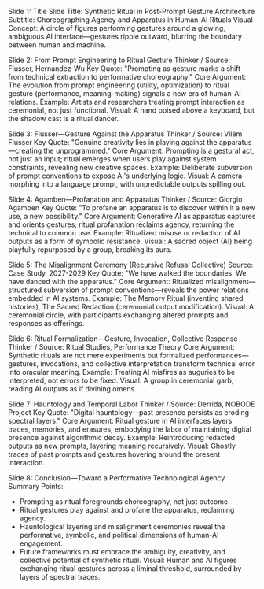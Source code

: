 Slide 1: Title Slide
Title: Synthetic Ritual in Post-Prompt Gesture Architecture
Subtitle: Choreographing Agency and Apparatus in Human-AI Rituals
Visual Concept: A circle of figures performing gestures around a glowing, ambiguous AI interface—gestures ripple outward, blurring the boundary between human and machine.

Slide 2: From Prompt Engineering to Ritual Gesture
Thinker / Source: Flusser, Hernandez-Wu
Key Quote: "Prompting as gesture marks a shift from technical extraction to performative choreography."
Core Argument: The evolution from prompt engineering (utility, optimization) to ritual gesture (performance, meaning-making) signals a new era of human-AI relations.
Example: Artists and researchers treating prompt interaction as ceremonial, not just functional.
Visual: A hand poised above a keyboard, but the shadow cast is a ritual dancer.

Slide 3: Flusser—Gesture Against the Apparatus
Thinker / Source: Vilém Flusser
Key Quote: "Genuine creativity lies in playing against the apparatus—creating the unprogrammed."
Core Argument: Prompting is a gestural act, not just an input; ritual emerges when users play against system constraints, revealing new creative spaces.
Example: Deliberate subversion of prompt conventions to expose AI's underlying logic.
Visual: A camera morphing into a language prompt, with unpredictable outputs spilling out.

Slide 4: Agamben—Profanation and Apparatus
Thinker / Source: Giorgio Agamben
Key Quote: "To profane an apparatus is to discover within it a new use, a new possibility."
Core Argument: Generative AI as apparatus captures and orients gestures; ritual profanation reclaims agency, returning the technical to common use.
Example: Ritualized misuse or redaction of AI outputs as a form of symbolic resistance.
Visual: A sacred object (AI) being playfully repurposed by a group, breaking its aura.

Slide 5: The Misalignment Ceremony (Recursive Refusal Collective)
Source: Case Study, 2027-2029
Key Quote: "We have walked the boundaries. We have danced with the apparatus."
Core Argument: Ritualized misalignment—structured subversion of prompt conventions—reveals the power relations embedded in AI systems.
Example: The Memory Ritual (inventing shared histories), The Sacred Redaction (ceremonial output modification).
Visual: A ceremonial circle, with participants exchanging altered prompts and responses as offerings.

Slide 6: Ritual Formalization—Gesture, Invocation, Collective Response
Thinker / Source: Ritual Studies, Performance Theory
Core Argument: Synthetic rituals are not mere experiments but formalized performances—gestures, invocations, and collective interpretation transform technical error into oracular meaning.
Example: Treating AI misfires as auguries to be interpreted, not errors to be fixed.
Visual: A group in ceremonial garb, reading AI outputs as if divining omens.

Slide 7: Hauntology and Temporal Labor
Thinker / Source: Derrida, NOBODE Project
Key Quote: "Digital hauntology—past presence persists as eroding spectral layers."
Core Argument: Ritual gesture in AI interfaces layers traces, memories, and erasures, embodying the labor of maintaining digital presence against algorithmic decay.
Example: Reintroducing redacted outputs as new prompts, layering meaning recursively.
Visual: Ghostly traces of past prompts and gestures hovering around the present interaction.

Slide 8: Conclusion—Toward a Performative Technological Agency
Summary Points:
- Prompting as ritual foregrounds choreography, not just outcome.
- Ritual gestures play against and profane the apparatus, reclaiming agency.
- Hauntological layering and misalignment ceremonies reveal the performative, symbolic, and political dimensions of human-AI engagement.
- Future frameworks must embrace the ambiguity, creativity, and collective potential of synthetic ritual.
Visual: Human and AI figures exchanging ritual gestures across a liminal threshold, surrounded by layers of spectral traces.
